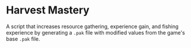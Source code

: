 # Harvest Mastery

A script that increases resource gathering, experience gain, and fishing experience by generating a `.pak` file with modified values from the game's base `.pak` file.

